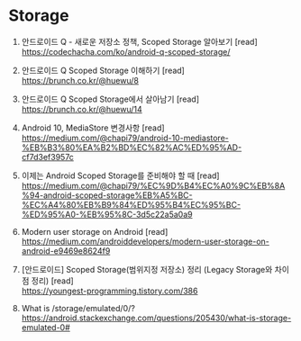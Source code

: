  # Storage
 
 1. 안드로이드 Q - 새로운 저장소 정책, Scoped Storage 알아보기 [read] <br>
    https://codechacha.com/ko/android-q-scoped-storage/


 2. 안드로이드 Q Scoped Storage 이해하기 [read] <br>
    https://brunch.co.kr/@huewu/8

 3. 안드로이드 Q Scoped Storage에서 살아남기 [read] <br>
    https://brunch.co.kr/@huewu/14


 4. Android 10, MediaStore 변경사항 [read] <br>
    https://medium.com/@chapi79/android-10-mediastore-%EB%B3%80%EA%B2%BD%EC%82%AC%ED%95%AD-cf7d3ef3957c


 5. 이제는 Android Scoped Storage를 준비해야 할 때 [read] <br>
    https://medium.com/@chapi79/%EC%9D%B4%EC%A0%9C%EB%8A%94-android-scoped-storage%EB%A5%BC-%EC%A4%80%EB%B9%84%ED%95%B4%EC%95%BC-%ED%95%A0-%EB%95%8C-3d5c22a5a0a9


 6. Modern user storage on Android [read] <br>
    https://medium.com/androiddevelopers/modern-user-storage-on-android-e9469e8624f9


 7. [안드로이드] Scoped Storage(범위지정 저장소) 정리 (Legacy Storage와 차이점 정리) [read] <br>
    https://youngest-programming.tistory.com/386

 8. What is /storage/emulated/0/?
    https://android.stackexchange.com/questions/205430/what-is-storage-emulated-0#
 
